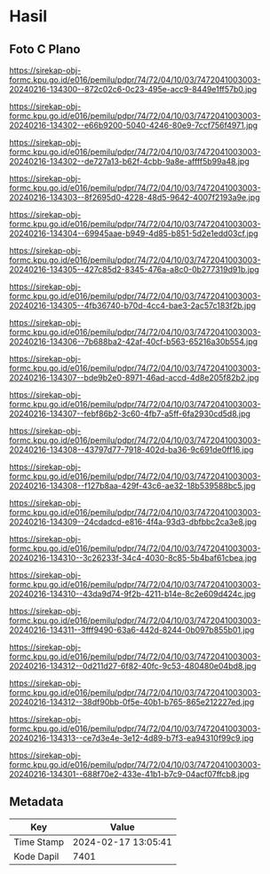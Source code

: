 # Hasil

## Foto C Plano

https://sirekap-obj-formc.kpu.go.id/e016/pemilu/pdpr/74/72/04/10/03/7472041003003-20240216-134300--872c02c6-0c23-495e-acc9-8449e1ff57b0.jpg

https://sirekap-obj-formc.kpu.go.id/e016/pemilu/pdpr/74/72/04/10/03/7472041003003-20240216-134302--e66b9200-5040-4246-80e9-7ccf756f4971.jpg

https://sirekap-obj-formc.kpu.go.id/e016/pemilu/pdpr/74/72/04/10/03/7472041003003-20240216-134302--de727a13-b62f-4cbb-9a8e-affff5b99a48.jpg

https://sirekap-obj-formc.kpu.go.id/e016/pemilu/pdpr/74/72/04/10/03/7472041003003-20240216-134303--8f2695d0-4228-48d5-9642-4007f2193a9e.jpg

https://sirekap-obj-formc.kpu.go.id/e016/pemilu/pdpr/74/72/04/10/03/7472041003003-20240216-134304--69945aae-b949-4d85-b851-5d2e1edd03cf.jpg

https://sirekap-obj-formc.kpu.go.id/e016/pemilu/pdpr/74/72/04/10/03/7472041003003-20240216-134305--427c85d2-8345-476a-a8c0-0b277319d91b.jpg

https://sirekap-obj-formc.kpu.go.id/e016/pemilu/pdpr/74/72/04/10/03/7472041003003-20240216-134305--4fb36740-b70d-4cc4-bae3-2ac57c183f2b.jpg

https://sirekap-obj-formc.kpu.go.id/e016/pemilu/pdpr/74/72/04/10/03/7472041003003-20240216-134306--7b688ba2-42af-40cf-b563-65216a30b554.jpg

https://sirekap-obj-formc.kpu.go.id/e016/pemilu/pdpr/74/72/04/10/03/7472041003003-20240216-134307--bde9b2e0-8971-46ad-accd-4d8e205f82b2.jpg

https://sirekap-obj-formc.kpu.go.id/e016/pemilu/pdpr/74/72/04/10/03/7472041003003-20240216-134307--febf86b2-3c60-4fb7-a5ff-6fa2930cd5d8.jpg

https://sirekap-obj-formc.kpu.go.id/e016/pemilu/pdpr/74/72/04/10/03/7472041003003-20240216-134308--43797d77-7918-402d-ba36-9c691de0ff16.jpg

https://sirekap-obj-formc.kpu.go.id/e016/pemilu/pdpr/74/72/04/10/03/7472041003003-20240216-134308--f127b8aa-429f-43c6-ae32-18b539588bc5.jpg

https://sirekap-obj-formc.kpu.go.id/e016/pemilu/pdpr/74/72/04/10/03/7472041003003-20240216-134309--24cdadcd-e816-4f4a-93d3-dbfbbc2ca3e8.jpg

https://sirekap-obj-formc.kpu.go.id/e016/pemilu/pdpr/74/72/04/10/03/7472041003003-20240216-134310--3c26233f-34c4-4030-8c85-5b4baf61cbea.jpg

https://sirekap-obj-formc.kpu.go.id/e016/pemilu/pdpr/74/72/04/10/03/7472041003003-20240216-134310--43da9d74-9f2b-4211-b14e-8c2e609d424c.jpg

https://sirekap-obj-formc.kpu.go.id/e016/pemilu/pdpr/74/72/04/10/03/7472041003003-20240216-134311--3fff9490-63a6-442d-8244-0b097b855b01.jpg

https://sirekap-obj-formc.kpu.go.id/e016/pemilu/pdpr/74/72/04/10/03/7472041003003-20240216-134312--0d211d27-6f82-40fc-9c53-480480e04bd8.jpg

https://sirekap-obj-formc.kpu.go.id/e016/pemilu/pdpr/74/72/04/10/03/7472041003003-20240216-134312--38df90bb-0f5e-40b1-b765-865e212227ed.jpg

https://sirekap-obj-formc.kpu.go.id/e016/pemilu/pdpr/74/72/04/10/03/7472041003003-20240216-134313--ce7d3e4e-3e12-4d89-b7f3-ea94310f99c9.jpg

https://sirekap-obj-formc.kpu.go.id/e016/pemilu/pdpr/74/72/04/10/03/7472041003003-20240216-134301--688f70e2-433e-41b1-b7c9-04acf07ffcb8.jpg


## Metadata

| Key        | Value               |
| ---------- | ------------------- |
| Time Stamp | 2024-02-17 13:05:41 |
| Kode Dapil | 7401                |



